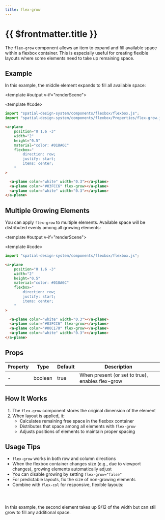 ```yaml
---
title: flex-grow
---
```


<script setup lang="ts">
import { ref, onMounted } from "vue";
import ComponentExample from "../vue/ComponentExample.vue";

const renderScene = ref(false);

onMounted(async () => {
  try {
    await import("spatial-design-system/components/flexbox/flexbox.js");
    renderScene.value = true;
  } catch(e) {
    console.error(e);
  }
});
</script>

# {{ $frontmatter.title }}

The `flex-grow` component allows an item to expand and fill available space within a flexbox container. This is especially useful for creating flexible layouts where some elements need to take up remaining space.

## Example

In this example, the middle element expands to fill all available space:

<ComponentExample :fixed="true">

<template #output v-if="renderScene">
<a-plane
position="0 1.6 -3"
width="2"
height="0.5"
material="color: #018A6C"
flexbox="
direction: row;
justify: start;
items: center;
">

  <a-plane color="white" width="0.3"></a-plane>
  <a-plane color="#03FCC6" flex-grow></a-plane>
  <a-plane color="white" width="0.3"></a-plane>
</a-plane>
</template>

<template #code>

```js
import "spatial-design-system/components/flexbox/flexbox.js";
import "spatial-design-system/components/flexbox/Properties/flex-grow.js";
```

```html
<a-plane
    position="0 1.6 -3"
    width="2"
    height="0.5"
    material="color: #018A6C"
    flexbox="
        direction: row;
        justify: start;
        items: center;
    "
>

  <a-plane color="white" width="0.3"></a-plane>
  <a-plane color="#03FCC6" flex-grow></a-plane>
  <a-plane color="white" width="0.3"></a-plane>
</a-plane>
```

</template>

</ComponentExample>

## Multiple Growing Elements

You can apply `flex-grow` to multiple elements. Available space will be distributed evenly among all growing elements:

<ComponentExample :fixed="true">

<template #output v-if="renderScene">
<a-plane
position="0 1.6 -3"
width="2"
height="0.5"
material="color: #018A6C"
flexbox="
direction: row;
justify: start;
items: center;
">

  <a-plane color="white" width="0.3"></a-plane>
  <a-plane color="#03FCC6" flex-grow></a-plane>
  <a-plane color="#00C170" flex-grow></a-plane>
  <a-plane color="white" width="0.3"></a-plane>
</a-plane>
</template>

<template #code>

```js
import "spatial-design-system/components/flexbox/flexbox.js";
```

```html
<a-plane
    position="0 1.6 -3"
    width="2"
    height="0.5"
    material="color: #018A6C"
    flexbox="
        direction: row;
        justify: start;
        items: center;
    "
>

  <a-plane color="white" width="0.3"></a-plane>
  <a-plane color="#03FCC6" flex-grow></a-plane>
  <a-plane color="#00C170" flex-grow></a-plane>
  <a-plane color="white" width="0.3"></a-plane>
</a-plane>
```

</template>

</ComponentExample>

## Props

| Property | Type    | Default | Description                                        |
| -------- | ------- | ------- | -------------------------------------------------- |
| -        | boolean | true    | When present (or set to true), enables flex-grow   |

## How It Works

1. The `flex-grow` component stores the original dimension of the element
2. When layout is applied, it:
   - Calculates remaining free space in the flexbox container
   - Distributes that space among all elements with `flex-grow`
   - Adjusts positions of elements to maintain proper spacing

## Usage Tips

- `flex-grow` works in both row and column directions
- When the flexbox container changes size (e.g., due to viewport changes), growing elements automatically adjust
- You can disable growing by setting `flex-grow="false"`
- For predictable layouts, fix the size of non-growing elements
- Combine with `flex-col` for responsive, flexible layouts:

```html




```

In this example, the second element takes up 9/12 of the width but can still grow to fill any additional space.
